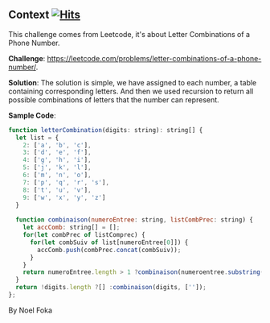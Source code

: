 ## Context&nbsp;[![Hits](https://hits.seeyoufarm.com/api/count/incr/badge.svg?url=https%3A%2F%2Fgithub.com%2Fnumerica-ideas%2Fcommunity%2Ftree%2Fmaster%2Falgorithms%2Fnumber-of-zero-filled-subarrays&count_bg=%2379C83D&title_bg=%23555555&icon=&icon_color=%23E7E7E7&title=hits&edge_flat=false)](https://numericaideas.com/)
This challenge comes from Leetcode, it's about Letter Combinations of a Phone Number.

**Challenge**: https://leetcode.com/problems/letter-combinations-of-a-phone-number/.

**Solution**: 
The solution is simple, we have assigned to each number, a table containing corresponding letters. And then we used recursion to return all possible combinations of letters that the number can represent.

**Sample Code**:
```javascript
function letterCombination(digits: string): string[] {
  let list = {
    2: ['a', 'b', 'c'],
    3: ['d', 'e', 'f'],
    4: ['g', 'h', 'i'],
    5: ['j', 'k', 'l'],
    6: ['m', 'n', 'o'],
    7: ['p', 'q', 'r', 's'],
    8: ['t', 'u', 'v'],
    9: ['w', 'x', 'y', 'z']
  }
  
  function combinaison(numeroEntree: string, listCombPrec: string) {
    let accComb: string[] = [];
    for(let combPrec of listComprec) {
      for(let combSuiv of list[numeroEntree[0]]) {
        accComb.push(combPrec.concat(combSuiv));
      }
    }
    return numeroEntree.length > 1 ?combinaison(numeroentree.substring(1), accComb) :accComb;
  }
  return !digits.length ?[] :combinaison(digits, ['']);
};
```

By Noel Foka
